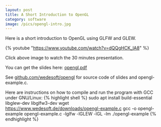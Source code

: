```yaml
---
layout: post
title: A Short Introduction to OpenGL
category: software
image: /pics/opengl-intro.jpg
---
```


Here is a short introduction to OpenGL using GLFW and GLEW.

{% youtube "https://www.youtube.com/watch?v=dQQgHCK_lA8" %}

Click above image to watch the 30 minutes presentation.

You can get the slides here: [opengl.pdf][1]

See [github.com/wedesoft/opengl][2] for source code of slides and opengl-example.c.

Here are instructions on how to compile and run the program with GCC under GNU/Linux:
{% highlight shell %}
sudo apt install build-essential libglew-dev libglfw3-dev
wget https://www.wedesoft.de/downloads/opengl-example.c
gcc -o opengl-example opengl-example.c -lglfw -lGLEW -lGL -lm
./opengl-example
{% endhighlight %}

[1]: /downloads/opengl.pdf
[2]: https://github.com/wedesoft/opengl
